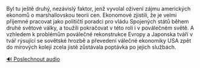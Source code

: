 
Byl tu ještě druhý, nezávislý faktor, jenž vyvolal oživení zájmu amerických ekonomů o marshallovskou teorii cen. Ekonomové zjistili, že je velmi příjemné pracovat jako političtí poradci pro vládu Spojených států během druhé světové války, a toužili pokračovat v této roli i v poválečném světě. A vzhledem k problémům poválečné rekonstrukce Evropy a Japonska tváří v tvář rýsující se sovětské hrozbě a převedení válečné ekonomiky USA zpět do mírových kolejí zcela jistě zůstávala poptávka po jejich službách.

[🔊 Poslechnout audio](/data/7-paragraphs/audio/chapter_186/para_002-Byl-tu-jet-druh-nezvisl-faktor-jen-vyvolal.mp3)
